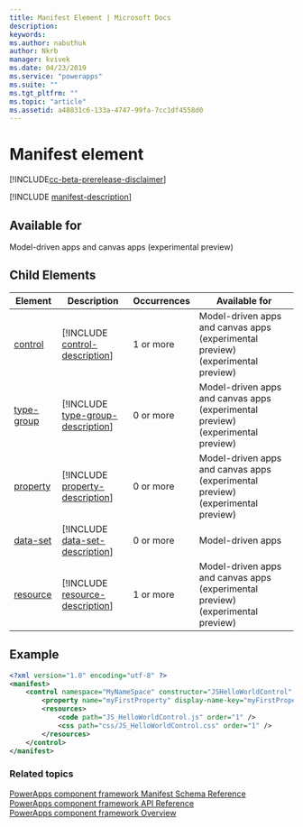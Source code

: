```yaml
---
title: Manifest Element | Microsoft Docs
description: 
keywords:
ms.author: nabuthuk
author: Nkrb
manager: kvivek
ms.date: 04/23/2019
ms.service: "powerapps"
ms.suite: ""
ms.tgt_pltfrm: ""
ms.topic: "article"
ms.assetid: a48831c6-133a-4747-99fa-7cc1df4558d0
---
```


# Manifest element

[!INCLUDE[cc-beta-prerelease-disclaimer](../../../includes/cc-beta-prerelease-disclaimer.md)]

[!INCLUDE [manifest-description](includes/manifest-description.md)]

## Available for

Model-driven apps and canvas apps (experimental preview)

## Child Elements

|Element|Description|Occurrences|Available for|
|--|--|--|-------|
|[control](control.md)|[!INCLUDE [control-description](includes/control-description.md)]|1 or more|Model-driven apps and canvas apps (experimental preview) (experimental preview)|
|[type-group](type-group.md)|[!INCLUDE [type-group-description](includes/type-group-description.md)]|0 or more|Model-driven apps and canvas apps (experimental preview) (experimental preview)|
|[property](property.md)|[!INCLUDE [property-description](includes/property-description.md)]|0 or more|Model-driven apps and canvas apps (experimental preview) (experimental preview)|
|[data-set](data-set.md)|[!INCLUDE [data-set-description](includes/data-set-description.md)]|0 or more|Model-driven apps|
|[resource](resources.md)|[!INCLUDE [resource-description](includes/resources-description.md)]|1 or more|Model-driven apps and canvas apps (experimental preview) (experimental preview)|

## Example

```xml
<?xml version="1.0" encoding="utf-8" ?>
<manifest>
	<control namespace="MyNameSpace" constructor="JSHelloWorldControl" version="1.0.0" display-name-key="JS_HelloWorldControl_Display_Key" description-key="JS_HelloWorldControl_Desc_Key" control-type="standard">
		<property name="myFirstProperty" display-name-key="myFirstProperty_Display_Key" description-key="myFirstProperty_Desc_Key" of-type="SingleLine.Text" usage="bound" required="true" />
		<resources>
			<code path="JS_HelloWorldControl.js" order="1" />
			<css path="css/JS_HelloWorldControl.css" order="1" />
		</resources>
	</control>
</manifest>
```

### Related topics

[PowerApps component framework Manifest Schema Reference](index.md)<br/>
[PowerApps component framework API Reference](../reference/index.md)<br/>
[PowerApps component framework Overview](../overview.md)
